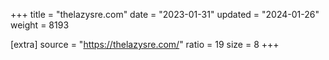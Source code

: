 +++
title = "thelazysre.com"
date = "2023-01-31"
updated = "2024-01-26"
weight = 8193

[extra]
source = "https://thelazysre.com/"
ratio = 19
size = 8
+++
